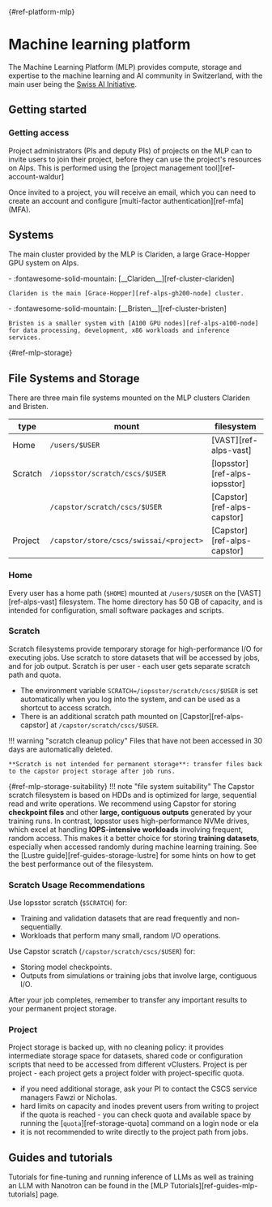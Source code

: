[](){#ref-platform-mlp}
# Machine learning platform

The Machine Learning Platform (MLP) provides compute, storage and expertise to the machine learning and AI community in Switzerland, with the main user being the [Swiss AI Initiative](https://www.swiss-ai.org/).

## Getting started

### Getting access

Project administrators (PIs and deputy PIs) of projects on the MLP can to invite users to join their project, before they can use the project's resources on Alps.
This is performed using the [project management tool][ref-account-waldur]

Once invited to a project, you will receive an email, which you can need to create an account and configure [multi-factor authentication][ref-mfa] (MFA).

## Systems

The main cluster provided by the MLP is Clariden, a large Grace-Hopper GPU system on Alps.

<div class="grid cards" markdown>
-   :fontawesome-solid-mountain: [__Clariden__][ref-cluster-clariden]

    Clariden is the main [Grace-Hopper][ref-alps-gh200-node] cluster.
</div>

<div class="grid cards" markdown>
-   :fontawesome-solid-mountain: [__Bristen__][ref-cluster-bristen]

    Bristen is a smaller system with [A100 GPU nodes][ref-alps-a100-node] for data processing, development, x86 workloads and inference services.
</div>

[](){#ref-mlp-storage}
## File Systems and Storage

There are three main file systems mounted on the MLP clusters Clariden and Bristen.

| type |mount | filesystem |
| -- | -- | -- |
| Home | `/users/$USER` | [VAST][ref-alps-vast] |
| Scratch | `/iopsstor/scratch/cscs/$USER` | [Iopsstor][ref-alps-iopsstor] |
|         | `/capstor/scratch/cscs/$USER` | [Capstor][ref-alps-capstor] |
| Project | `/capstor/store/cscs/swissai/<project>` | [Capstor][ref-alps-capstor] |

### Home

Every user has a home path (`$HOME`) mounted at `/users/$USER` on the [VAST][ref-alps-vast] filesystem.
The home directory has 50 GB of capacity, and is intended for configuration, small software packages and scripts.

### Scratch

Scratch filesystems provide temporary storage for high-performance I/O for executing jobs.
Use scratch to store datasets that will be accessed by jobs, and for job output.
Scratch is per user - each user gets separate scratch path and quota.

* The environment variable `SCRATCH=/iopsstor/scratch/cscs/$USER` is set automatically when you log into the system, and can be used as a shortcut to access scratch.
* There is an additional scratch path mounted on [Capstor][ref-alps-capstor] at `/capstor/scratch/cscs/$USER`.

!!! warning "scratch cleanup policy"
    Files that have not been accessed in 30 days are automatically deleted.

    **Scratch is not intended for permanent storage**: transfer files back to the capstor project storage after job runs.

[](){#ref-mlp-storage-suitability}
!!! note "file system suitability"
    The Capstor scratch filesystem is based on HDDs and is optimized for large, sequential read and write operations.
    We recommend using Capstor for storing **checkpoint files** and other **large, contiguous outputs** generated by your training runs.
    In contrast, Iopsstor uses high-performance NVMe drives, which excel at handling **IOPS-intensive workloads** involving frequent, random access. This makes it a better choice for storing **training datasets**, especially when accessed randomly during machine learning training.
    See the [Lustre guide][ref-guides-storage-lustre] for some hints on how to get the best performance out of the filesystem.

### Scratch Usage Recommendations

Use Iopsstor scratch (`$SCRATCH`) for:

* Training and validation datasets that are read frequently and non-sequentially.
* Workloads that perform many small, random I/O operations.

Use Capstor scratch (`/capstor/scratch/cscs/$USER`) for:

* Storing model checkpoints.
* Outputs from simulations or training jobs that involve large, contiguous I/O.

After your job completes, remember to transfer any important results to your permanent project storage.

### Project

Project storage is backed up, with no cleaning policy: it provides intermediate storage space for datasets, shared code or configuration scripts that need to be accessed from different vClusters.
Project is per project - each project gets a project folder with project-specific quota.

* if you need additional storage, ask your PI to contact the CSCS service managers Fawzi or Nicholas.
* hard limits on capacity and inodes prevent users from writing to project if the quota is reached - you can check quota and available space by running the [`quota`][ref-storage-quota] command on a login node or ela 
* it is not recommended to write directly to the project path from jobs.

## Guides and tutorials

Tutorials for fine-tuning and running inference of LLMs as well as training an LLM with Nanotron can be found in the [MLP Tutorials][ref-guides-mlp-tutorials] page.
